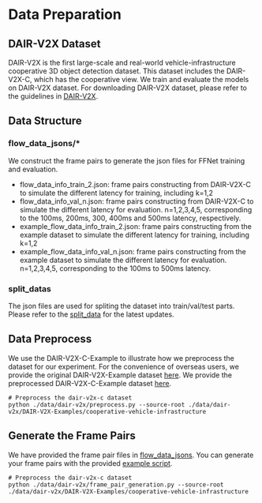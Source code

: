 # Data Preparation
## DAIR-V2X Dataset
DAIR-V2X is the first large-scale and real-world vehicle-infrastructure cooperative 3D object detection dataset. This dataset includes the DAIR-V2X-C, which has the cooperative view.
We train and evaluate the models on DAIR-V2X dataset. For downloading DAIR-V2X dataset, please refer to the guidelines in [DAIR-V2X](https://thudair.baai.ac.cn/cooptest). 

## Data Structure
### flow_data_jsons/*
We construct the frame pairs to generate the json files for FFNet training and evaluation. <br>
- flow_data_info_train_2.json: frame pairs constructing from DAIR-V2X-C to simulate the different latency for training, including k=1,2
- flow_data_info_val_n.json: frame pairs constructing from DAIR-V2X-C to simulate the different latency for evaluation. n=1,2,3,4,5, corresponding to the 100ms, 200ms, 300, 400ms and 500ms latency, respectively.
- example_flow_data_info_train_2.json: frame pairs constructing from the example dataset to simulate the different latency for training, including k=1,2
- example_flow_data_info_val_n.json: frame pairs constructing from the example dataset to simulate the different latency for evaluation. n=1,2,3,4,5, corresponding to the 100ms to 500ms latency.

### split_datas
The json files are used for spliting the dataset into train/val/test parts. <br>
Please refer to the [split_data](https://github.com/AIR-THU/DAIR-V2X/tree/main/data/split_datas) for the latest updates.

## Data Preprocess
We use the DAIR-V2X-C-Example to illustrate how we preprocess the dataset for our experiment. For the convenience of overseas users, we provide the original DAIR-V2X-Example dataset [here](https://drive.google.com/file/d/1bFwWGXa6rMDimKeu7yJazAkGYO8s4RSI/view?usp=sharing). We provide the preprocessed DAIR-V2X-C-Example dataset [here](https://drive.google.com/file/d/1y8bGwI63TEBkDEh2JU_gdV7uidthSnoe/view?usp=sharing). 

```
# Preprocess the dair-v2x-c dataset
python ./data/dair-v2x/preprocess.py --source-root ./data/dair-v2x/DAIR-V2X-Examples/cooperative-vehicle-infrastructure
```

##  Generate the Frame Pairs
We have provided the frame pair files in [flow_data_jsons](./flow_data_jsons). 
You can generate your frame pairs with the provided [example script](./frame_pair_generation.py).
```
# Preprocess the dair-v2x-c dataset
python ./data/dair-v2x/frame_pair_generation.py --source-root ./data/dair-v2x/DAIR-V2X-Examples/cooperative-vehicle-infrastructure
```